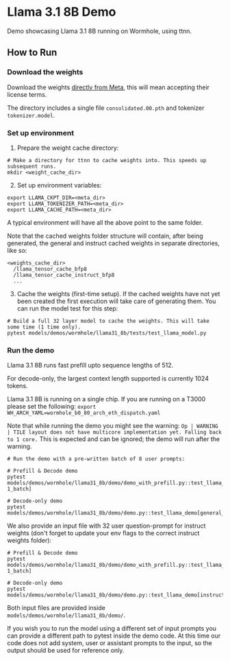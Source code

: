 # Llama 3.1 8B Demo

Demo showcasing Llama 3.1 8B running on Wormhole, using ttnn.

## How to Run

### Download the weights

Download the weights [directly from Meta](https://llama.meta.com/llama-downloads/), this will mean accepting their license terms.

The directory includes a single file `consolidated.00.pth` and tokenizer `tokenizer.model`.

### Set up environment

1. Prepare the weight cache directory:

```
# Make a directory for ttnn to cache weights into. This speeds up subsequent runs.
mkdir <weight_cache_dir>
```

2. Set up environment variables:
```
export LLAMA_CKPT_DIR=<meta_dir>
export LLAMA_TOKENIZER_PATH=<meta_dir>
export LLAMA_CACHE_PATH=<meta_dir>
```

A typical environment will have all the above point to the same folder.

Note that the cached weights folder structure will contain, after being generated, the general and instruct cached weights in separate directories, like so:

```
<weights_cache_dir>
  /llama_tensor_cache_bfp8
  /llama_tensor_cache_instruct_bfp8
  ...
```

3. Cache the weights (first-time setup).
If the cached weights have not yet been created the first execution will take care of generating them. You can run the model test for this step:

```
# Build a full 32 layer model to cache the weights. This will take some time (1 time only).
pytest models/demos/wormhole/llama31_8b/tests/test_llama_model.py
```

### Run the demo

Llama 3.1 8B runs fast prefill upto sequence lengths of 512.

For decode-only, the largest context length supported is currently 1024 tokens.

Llama 3.1 8B is running on a single chip. If you are running on a T3000 please set the following: `export WH_ARCH_YAML=wormhole_b0_80_arch_eth_dispatch.yaml`

Note that while running the demo you might see the warning: `Op | WARNING  | TILE layout does not have multicore implementation yet. Falling back to 1 core.` This is expected and can be ignored; the demo will run after the warning.

```
# Run the demo with a pre-written batch of 8 user prompts:

# Prefill & Decode demo
pytest models/demos/wormhole/llama31_8b/demo/demo_with_prefill.py::test_llama_demo[general_weights-1_batch]

# Decode-only demo
pytest models/demos/wormhole/llama31_8b/demo/demo.py::test_llama_demo[general_weights]
```

We also provide an input file with 32 user question-prompt for instruct weights (don't forget to update your env flags to the correct instruct weights folder):
```
# Prefill & Decode demo
pytest models/demos/wormhole/llama31_8b/demo/demo_with_prefill.py::test_llama_demo[instruct_weights-1_batch]

# Decode-only demo
pytest models/demos/wormhole/llama31_8b/demo/demo.py::test_llama_demo[instruct_weights]
```

Both input files are provided inside `models/demos/wormhole/llama31_8b/demo/`.

If you wish you to run the model using a different set of input prompts you can provide a different path to pytest inside the demo code. At this time our code does not add system, user or assistant prompts to the input, so the output should be used for reference only.
